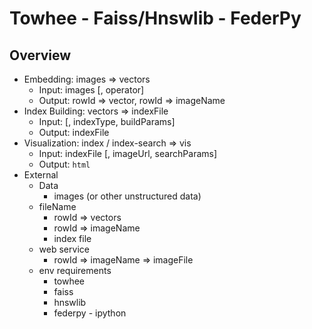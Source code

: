 # Towhee - Faiss/Hnswlib - FederPy

## Overview

- Embedding: images => vectors
  - Input: images [, operator]
  - Output: rowId => vector, rowId => imageName
- Index Building: vectors => indexFile
  - Input: [, indexType, buildParams]
  - Output: indexFile
- Visualization: index / index-search => vis
  - Input: indexFile [, imageUrl, searchParams]
  - Output: `html`
- External
  - Data
    - images (or other unstructured data)
  - fileName
    - rowId => vectors
    - rowId => imageName
    - index file
  - web service
    - rowId => imageName => imageFile
  - env requirements
    - towhee
    - faiss
    - hnswlib
    - federpy - ipython

